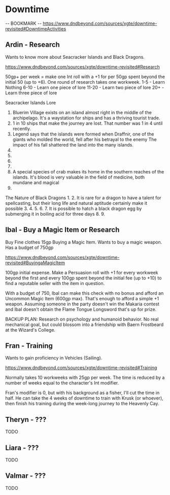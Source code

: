 # Downtime
-- BOOKMARK --
https://www.dndbeyond.com/sources/xgte/downtime-revisited#DowntimeActivities

## Ardin - Research
Wants to know more about Seacracker Islands and Black Dragons.

https://www.dndbeyond.com/sources/xgte/downtime-revisited#Research

50gp+ per week = make one Int roll with a +1 for per 50gp spent beyond the initial 50 (up to +6). One round of research takes one workweek.
1-5 - Learn Nothing
6-10 - Learn one piece of lore
11-20 - Learn two piece of lore
20+ - Learn three piece of lore

Seacracker Islands Lore
1. Bluerim Village exists on an island almost right in the middle of the archipelago. It's a waystation for ships and has a thriving tourist trade.
2. 1 in 10 ships that make the journey are lost. That number was 1 in 4 until recently.
3. Legend says that the islands were formed when Draffnir, one of the giants who molded the world, fell after his betrayal to the enemy The impact of his fall shattered the land into the many islands.
4.
5.
6.
7.
8. A special species of crab makes its home in the southern reaches of the islands. It's blood is very valuable in the field of medicine, both mundane and magical
9.

The Nature of Black Dragons
1.
2. It is rare for a dragon to have a talent for spellcasting, but their long life and natural aptitude certainly make it possible
3.
4.
5.
6.
7. It is possible to hatch a black dragon egg by submerging it in boiling acid for three days
8.
9.

## Ibal - Buy a Magic Item or Research
Buy Fine clothes 15gp
Buying a Magic Item. Wants to buy a magic weapon. Has a budget of 750gp

https://www.dndbeyond.com/sources/xgte/downtime-revisited#BuyingaMagicItem

100gp initial expense. Make a Persuasion roll with +1 for every workweek beyond the first and every 100gp spent beyond the initial fee (up to +10) to find a reputable seller with the item in question.

With a budget of 750, Ibal can make this check with no bonus and afford an Uncommon Magic Item (600gp max). That's enough to afford a simple +1 weapon. Assuming someone in the party doesn't win the Makaria contest and Ibal doesn't obtain the Flame Tongue Longsword that's up for prize.

BACKUP PLAN: Research on psychology and humanoid behavior. No real mechanical goal, but could blossom into a friendship with Baern Frostbeard at the Wizard's College.

## Fran - Training
Wants to gain proficiency in Vehicles (Sailing).

https://www.dndbeyond.com/sources/xgte/downtime-revisited#Training

Normally takes 10 workweeks with 25gp per week.
The time is reduced by a number of weeks equal to the character's Int modifier.

Fran's modifier is 0, but with his background as a fisher, I'll cut the time in half. He can take the 4 weeks of downtime to train with Krusk (or whoever), then finish his training during the week-long journey to the Heavenly Cay.

## Theryn - ???
TODO

## Liara - ???
TODO

## Valmar - ???
TODO
